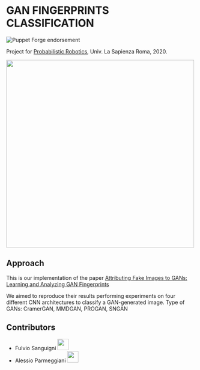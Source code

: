 # GAN FINGERPRINTS CLASSIFICATION

![Puppet Forge endorsement](https://img.shields.io/puppetforge/e/camptocamp/openssl?color=light%20green&label=Ubuntu%2016.04%20LTS&logo=Ubuntu)

Project for [Probabilistic Robotics](https://sites.google.com/diag.uniroma1.it/probabilistic-robotics-2019-20), Univ. La Sapienza Roma, 2020.

<a href="https://www.dis.uniroma1.it/"><img src="http://www.dis.uniroma1.it/sites/default/files/marchio%20logo%20eng%20jpg.jpg" width="500"></a>

## Approach

This is our implementation of the paper [Attributing Fake Images to GANs: Learning and Analyzing GAN Fingerprints](https://arxiv.org/pdf/1811.08180.pdf)

We aimed to reproduce their results performing experiments on four different CNN architectures to classify a GAN-generated image. 
Type of GANs: CramerGAN, MMDGAN, PROGAN, SNGAN

## Contributors
* Fulvio Sanguigni <a href= "https://github.com/furio1999"><img src="https://upload.wikimedia.org/wikipedia/commons/thumb/9/91/Octicons-mark-github.svg/1024px-Octicons-mark-github.svg.png" width="30"></a>
* Alessio Parmeggiani <a href= "https://github.com/Alessio-Parmeggiani"><img src="https://upload.wikimedia.org/wikipedia/commons/thumb/9/91/Octicons-mark-github.svg/1024px-Octicons-mark-github.svg.png" width="30"></a>

